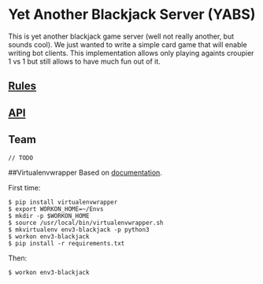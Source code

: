 # Yet Another Blackjack Server (YABS)
This is yet another blackjack game server (well not really another, but sounds cool).
We just wanted to write a simple card game that will enable writing bot clients.
This implementation allows only playing againts croupier 1 vs 1 but still allows to have much fun out of it.

## [Rules](docs/rules.md)
## [API](docs/api.md)
## Team
`// TODO`


##Virtualenvwrapper
Based on [documentation](https://virtualenvwrapper.readthedocs.io/en/latest/).

First time:
```
$ pip install virtualenvwrapper
$ export WORKON_HOME=~/Envs
$ mkdir -p $WORKON_HOME
$ source /usr/local/bin/virtualenvwrapper.sh
$ mkvirtualenv env3-blackjack -p python3
$ workon env3-blackjack
$ pip install -r requirements.txt
```

Then:
```
$ workon env3-blackjack
```


